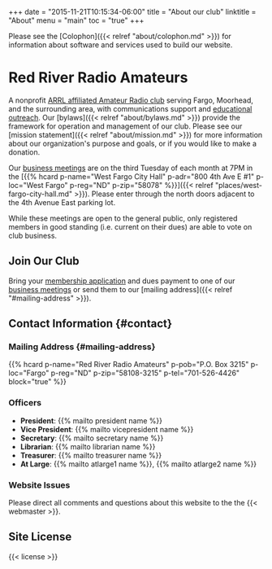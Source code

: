 +++
date = "2015-11-21T10:15:34-06:00"
title = "About our club"
linktitle = "About"
menu = "main"
toc = "true"
+++

Please see the [Colophon]({{< relref "about/colophon.md" >}}) for information
about software and services used to build our website.

# Red River Radio Amateurs

A nonprofit
[ARRL affiliated Amateur Radio club](http://www.arrl.org/Groups/view/red-river-radio-amateurs-inc/type:club)
serving Fargo, Moorhead, and the surrounding area, with communications
support and [educational outreach](/categories/education/).
Our [bylaws]({{< relref "about/bylaws.md" >}})
provide the framework for operation and management of our club. Please see
our [mission statement]({{< relref "about/mission.md" >}})
for more information about our organization's purpose and goals, or if
you would like to make a donation.

Our [business meetings](/dates/business-meetings) are on the third
Tuesday of each month at 7PM in the 
[{{% hcard p-name="West Fargo City Hall" p-adr="800 4th Ave E #1" p-loc="West Fargo" p-reg="ND" p-zip="58078" %}}]({{< relref "places/west-fargo-city-hall.md" >}}).
Please enter through the north doors adjacent to the 4th Avenue East parking lot.

While these meetings are open to the general public, only registered members
in good standing (i.e. current on their dues) are able to vote on club
business.

## Join Our Club

Bring your [membership application](/files/membership_application.pdf)
and dues payment to one of our
[business meetings](/dates/business-meetings) or send them to our
[mailing address]({{< relref "#mailing-address" >}}).


## Contact Information {#contact}

### Mailing Address {#mailing-address}

{{% hcard p-name="Red River Radio Amateurs" p-pob="P.O. Box 3215" p-loc="Fargo" p-reg="ND" p-zip="58108-3215" p-tel="701-526-4426" block="true" %}}

### Officers

* **President**: {{% mailto president name %}}
* **Vice President**: {{% mailto vicepresident name %}}
* **Secretary**: {{% mailto secretary name %}}
* **Librarian**: {{% mailto librarian name %}}
* **Treasurer**: {{% mailto treasurer name %}}
* **At Large**: {{% mailto atlarge1 name %}}, {{% mailto atlarge2 name %}}

### Website Issues

Please direct all comments and questions about this website to the the
{{< webmaster >}}.

## Site License 

{{< license >}}
